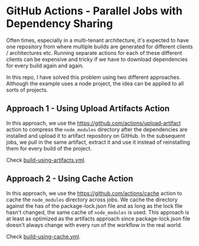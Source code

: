 # GitHub Actions - Parallel Jobs with Dependency Sharing

Often times, especially in a multi-tenant architecture, it's expected to have one repository from where multiple builds are generated for different clients / architectures etc. Running separate actions for each of these different clients can be expensive and tricky if we have to download dependencies for every build again and again.

In this repo, I have solved this problem using two different approaches. Although the example uses a node project, the idea can be applied to all sorts of projects.

## Approach 1 - Using Upload Artifacts Action

In this approach, we use the https://github.com/actions/upload-artifact action to compress the `node_modules` directory after the dependencies are installed and upload it to artifact repository on GitHub. In the subsequent jobs, we pull in the same artifact, extract it and use it instead of reinstalling them for every build of the project.

Check [build-using-artifacts.yml](./.github/workflows/build-using-artifacts.yml).

## Approach 2 - Using Cache Action

In this approach, we use the https://github.com/actions/cache action to cache the `node_modules` directory across jobs. We cache the directory against the has of the package-lock.json file and as long as the lock file hasn't changed, the same cache of `node_modules` is used.
This approach is at least as optimized as the artifacts approach since package-lock.json file doesn't always change with every run of the workflow in the real world.

Check [build-using-cache.yml](./.github/workflows/build-using-cache.yml).
